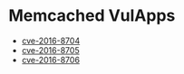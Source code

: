 # Memcached VulApps

* [cve-2016-8704](./cve-2016-8704/)
* [cve-2016-8705](./cve-2016-8705/)
* [cve-2016-8706](./cve-2016-8706/)
